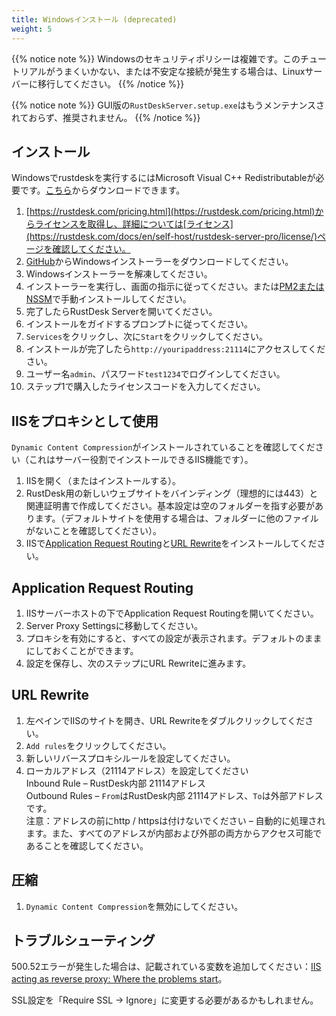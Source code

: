```yaml
---
title: Windowsインストール (deprecated)
weight: 5
---
```


{{% notice note %}}
Windowsのセキュリティポリシーは複雑です。このチュートリアルがうまくいかない、または不安定な接続が発生する場合は、Linuxサーバーに移行してください。
{{% /notice %}}

{{% notice note %}}
GUI版の`RustDeskServer.setup.exe`はもうメンテナンスされておらず、推奨されません。
{{% /notice %}}

## インストール

Windowsでrustdeskを実行するにはMicrosoft Visual C++ Redistributableが必要です。[こちら](https://learn.microsoft.com/en-us/cpp/windows/latest-supported-vc-redist)からダウンロードできます。

1. [https://rustdesk.com/pricing.html](https://rustdesk.com/pricing.html)からライセンスを取得し、詳細については[ライセンス](https://rustdesk.com/docs/en/self-host/rustdesk-server-pro/license/)ページを確認してください。
2. [GitHub](https://github.com/rustdesk/rustdesk-server-pro/releases/latest)からWindowsインストーラーをダウンロードしてください。
3. Windowsインストーラーを解凍してください。
4. インストーラーを実行し、画面の指示に従ってください。または[PM2またはNSSM](https://rustdesk.com/docs/en/self-host/rustdesk-server-oss/windows/)で手動インストールしてください。
5. 完了したらRustDesk Serverを開いてください。
6. インストールをガイドするプロンプトに従ってください。
7. `Services`をクリックし、次に`Start`をクリックしてください。
8. インストールが完了したら`http://youripaddress:21114`にアクセスしてください。
9. ユーザー名`admin`、パスワード`test1234`でログインしてください。
10. ステップ1で購入したライセンスコードを入力してください。

## IISをプロキシとして使用

`Dynamic Content Compression`がインストールされていることを確認してください（これはサーバー役割でインストールできるIIS機能です）。
1. IISを開く（またはインストールする）。
2. RustDesk用の新しいウェブサイトをバインディング（理想的には443）と関連証明書で作成してください。基本設定は空のフォルダーを指す必要があります。（デフォルトサイトを使用する場合は、フォルダーに他のファイルがないことを確認してください）。
3. IISで[Application Request Routing](https://www.iis.net/downloads/microsoft/application-request-routing)と[URL Rewrite](https://learn.microsoft.com/en-us/iis/extensions/url-rewrite-module/using-the-url-rewrite-module)をインストールしてください。

## Application Request Routing

1. IISサーバーホストの下でApplication Request Routingを開いてください。
2. Server Proxy Settingsに移動してください。
3. プロキシを有効にすると、すべての設定が表示されます。デフォルトのままにしておくことができます。
4. 設定を保存し、次のステップにURL Rewriteに進みます。

## URL Rewrite

1. 左ペインでIISのサイトを開き、URL Rewriteをダブルクリックしてください。
2. `Add rules`をクリックしてください。
3. 新しいリバースプロキシルールを設定してください。
4. ローカルアドレス（21114アドレス）を設定してください\
Inbound Rule – RustDesk内部 21114アドレス\
Outbound Rules – `From`はRustDesk内部 21114アドレス、`To`は外部アドレスです。\
注意：アドレスの前にhttp / httpsは付けないでください – 自動的に処理されます。また、すべてのアドレスが内部および外部の両方からアクセス可能であることを確認してください。

## 圧縮

1. `Dynamic Content Compression`を無効にしてください。

## トラブルシューティング

500.52エラーが発生した場合は、記載されている変数を追加してください：[IIS acting as reverse proxy: Where the problems start](https://techcommunity.microsoft.com/t5/iis-support-blog/iis-acting-as-reverse-proxy-where-the-problems-start/ba-p/846259)。

SSL設定を「Require SSL → Ignore」に変更する必要があるかもしれません。
